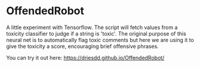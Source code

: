 # OffendedRobot

A little experiment with Tensorflow.
The script will fetch values from a toxicity classifier to judge if a string is 'toxic'. The original purpose of this neural net is to automatically flag toxic comments but here we are using it to give the toxicity a score, encouraging brief offensive phrases.

You can try it out here: https://driesdd.github.io/OffendedRobot/
